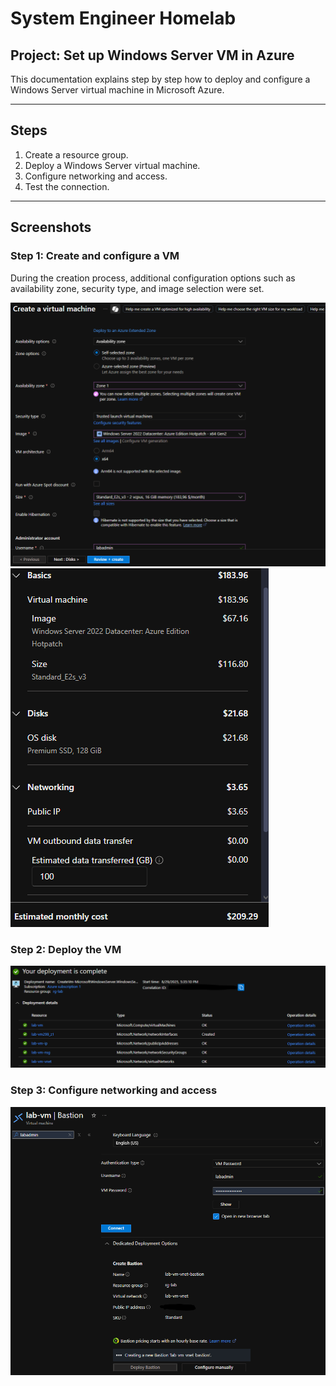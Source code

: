 # System Engineer Homelab

## Project: Set up Windows Server VM in Azure

This documentation explains step by step how to deploy and configure a Windows Server virtual machine in Microsoft Azure.

---

## Steps
1. Create a resource group.
2. Deploy a Windows Server virtual machine.
3. Configure networking and access.
4. Test the connection.

---

## Screenshots
### Step 1: Create and configure a VM

During the creation process, additional configuration options such as availability zone, security type, and image selection were set.

![VM Creation 1](./images/Bild_2025-08-29_172434118.png)  
![VM Creation 2](./images/Bild_2025-08-29_173005125.png)


### Step 2: Deploy the VM

![VM Configuration](./images/Bild_2025-08-29_173714162.png)

### Step 3: Configure networking and access

![VM Configuration](./images/Bild_2025-08-29_174612499.png)
